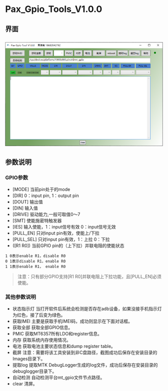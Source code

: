 # Pax_Gpio_Tools_V1.0.0
## 界面
![image](Images/tools.png)
---
## 参数说明
### GPIO参数
* [MODE] 当前pin处于的mode
* [DIR] 0：input pin, 1：output pin
* [DOUT] 输出值
* [DIN] 输入值
* [DRIVE] 驱动能力,一般可取值0～7
* [SMT] 使能施密特触发器
* [IES] 输入使能，1：input信号有效 0：input信号无效
* [PULL_EN] 只对input pin有效，使能上/下拉
* [PULL_SEL] 只对input pin有效，1：上拉 0：下拉
* ([R1 R0]) 当前GPIO pin的（上下拉）并联电阻的使能状态
```
1 0表示enable R1，disable R0
0 1表示disable R1，enable R0
1 1表示enable R1， enable R0
```

> 注意：只有部分GPIO支持[R1 R0]并联电阻上下拉功能，且[PULL_EN]必须使能。

### 其他参数说明
* 状态指示灯
当打开软件后系统会检测是否存在adb设备，如果没接手机指示灯为红色，接了后变为绿色。
* 获取IMEI
主要是获取手机IMEI码，成功则显示在下面对话框。
* 获取全部
获取全部GPIO信息。
* PMIC
获取MT6357所有LDO和register信息。
* 内存
获取系统内存使用情况。
* 电池
获取电池主要状态信息和dump register table。
* 截屏
注意：需要将该工具安装到非C盘路径，截图成功后保存在安装目录的Images目录下。
* 提取log
提取MTK DebugLogger生成的log文件，成功后保存在安装目录的debuglogger目录下。
* 自动检测
自动检测平台mt_gpio文件节点路径。
* clear
清屏。
